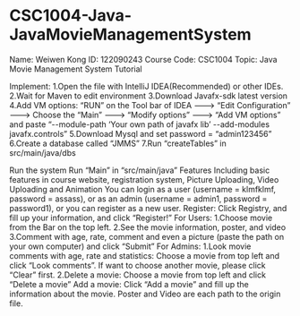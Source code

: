 # CSC1004-Java-JavaMovieManagementSystem
Name: Weiwen Kong ID: 122090243 Course Code: CSC1004 Topic: Java Movie Management System Tutorial

Implement: 1.Open the file with IntelliJ IDEA(Recommended) or other IDEs. 2.Wait for Maven to edit environment 3.Download Javafx-sdk latest version 4.Add VM options: “RUN” on the Tool bar of IDEA ---> “Edit Configuration” ---> Choose the “Main” ---> “Modify options” ---> “Add VM options” and paste “--module-path ‘Your own path of javafx lib’ --add-modules javafx.controls” 5.Download Mysql and set password = “admin123456” 6.Create a database called “JMMS” 7.Run “createTables” in src/main/java/dbs

Run the system Run “Main” in “src/main/java” Features Including basic features in course website, registration system, Picture Uploading, Video Uploading and Animation You can login as a user (username = klmfklmf, password = assass), or as an admin (username = admin1, password = password1), or you can register as a new user. Register: Click Registry, and fill up your information, and click “Register!” For Users: 1.Choose movie from the Bar on the top left. 2.See the movie information, poster, and video 3.Comment with age, rate, comment and even a picture (paste the path on your own computer) and click “Submit” For Admins: 1.Look movie comments with age, rate and statistics: Choose a movie from top left and click “Look comments”. If want to choose another movie, please click “Clear” first. 2.Delete a movie: Choose a movie from top left and click “Delete a movie” Add a movie: Click “Add a movie” and fill up the information about the movie. Poster and Video are each path to the origin file.
